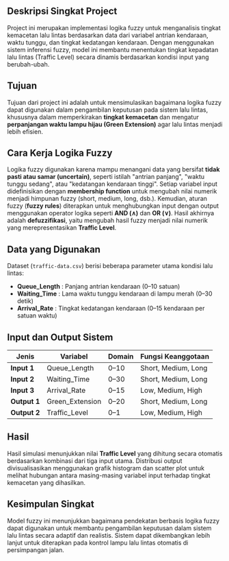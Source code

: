 ## **Deskripsi Singkat Project**
Project ini merupakan implementasi logika fuzzy untuk menganalisis tingkat kemacetan lalu lintas berdasarkan data dari variabel antrian kendaraan, waktu tunggu, dan tingkat kedatangan kendaraan. Dengan menggunakan sistem inferensi fuzzy, model ini membantu menentukan tingkat kepadatan lalu lintas (Traffic Level) secara dinamis berdasarkan kondisi input yang berubah-ubah.

## **Tujuan**
Tujuan dari project ini adalah untuk mensimulasikan bagaimana logika fuzzy dapat digunakan dalam pengambilan keputusan pada sistem lalu lintas, khususnya dalam memperkirakan **tingkat kemacetan** dan mengatur **perpanjangan waktu lampu hijau (Green Extension)** agar lalu lintas menjadi lebih efisien.

## **Cara Kerja Logika Fuzzy**
Logika fuzzy digunakan karena mampu menangani data yang bersifat **tidak pasti atau samar (uncertain)**, seperti istilah "antrian panjang", "waktu tunggu sedang", atau "kedatangan kendaraan tinggi".
Setiap variabel input didefinisikan dengan **membership function** untuk mengubah nilai numerik menjadi himpunan fuzzy (short, medium, long, dsb.).
Kemudian, aturan fuzzy (**fuzzy rules**) diterapkan untuk menghubungkan input dengan output menggunakan operator logika seperti **AND (∧)** dan **OR (∨)**.
Hasil akhirnya adalah **defuzzifikasi**, yaitu mengubah hasil fuzzy menjadi nilai numerik yang merepresentasikan **Traffic Level**.

## **Data yang Digunakan**
Dataset (`traffic-data.csv`) berisi beberapa parameter utama kondisi lalu lintas:
* **Queue_Length** : Panjang antrian kendaraan (0–10 satuan)
* **Waiting_Time** : Lama waktu tunggu kendaraan di lampu merah (0–30 detik)
* **Arrival_Rate** : Tingkat kedatangan kendaraan (0–15 kendaraan per satuan waktu)

## **Input dan Output Sistem**
| Jenis        | Variabel        | Domain | Fungsi Keanggotaan  |
| ------------ | --------------- | ------ | ------------------- |
| **Input 1**  | Queue_Length    | 0–10   | Short, Medium, Long |
| **Input 2**  | Waiting_Time    | 0–30   | Short, Medium, Long |
| **Input 3**  | Arrival_Rate    | 0–15   | Low, Medium, High   |
| **Output 1** | Green_Extension | 0–20   | Short, Medium, Long |
| **Output 2** | Traffic_Level   | 0–1    | Low, Medium, High   |

## **Hasil**
Hasil simulasi menunjukkan nilai **Traffic Level** yang dihitung secara otomatis berdasarkan kombinasi dari tiga input utama. Distribusi output divisualisasikan menggunakan grafik histogram dan scatter plot untuk melihat hubungan antara masing-masing variabel input terhadap tingkat kemacetan yang dihasilkan.

## **Kesimpulan Singkat**
Model fuzzy ini menunjukkan bagaimana pendekatan berbasis logika fuzzy dapat digunakan untuk membantu pengambilan keputusan dalam sistem lalu lintas secara adaptif dan realistis. Sistem dapat dikembangkan lebih lanjut untuk diterapkan pada kontrol lampu lalu lintas otomatis di persimpangan jalan.
